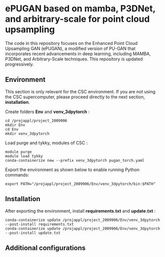 # ePUGAN based on mamba, P3DNet, and arbitrary-scale for point cloud upsampling
The code in this repository focuses on the Enhanced Point Cloud Upsampling GAN (ePUGAN), a modified version of PU-GAN that incorporates recent advancements in deep learning, including MAMBA, P3DNet, and Arbitrary-Scale techniques. This repository is updated progressively.

<!-- Environment -->
## Environment

This section is only relevant for the CSC environment. If you are not using the CSC supercomputer, please proceed directly to the next section, **installation**.

Create folders **Env** and **venv_3dpytorch** :
```
cd /projappl/project_2009906
mkdir Env
cd Env
mkdir venv_3dpytorch
```
Load purge and tykky, modules of CSC :
```
module purge
module load tykky
conda-containerize new --prefix venv_3dpytorch pugan_torch.yaml
```

Export the environment as shown below to enable running Python commands:
```
export PATH="/projappl/project_2009906/Env/venv_3dpytorch/bin:$PATH"
```

## Installation
<!-- Installation -->
After exporting the environment, install **requirements.txt** and **update.txt** :
```
conda-containerize update /projappl/project_2009906/Env/venv_3dpytorch --post-install requirements.txt
conda-containerize update /projappl/project_2009906/Env/venv_3dpytorch --post-install update.txt
```

## Additional configurations
<!-- Additional configurations -->

<!-- Dataset -->

<!-- New dataset -->

<!-- Creating new dataset from mesh file -->

<!-- Run Training -->

<!-- Run Testing -->

